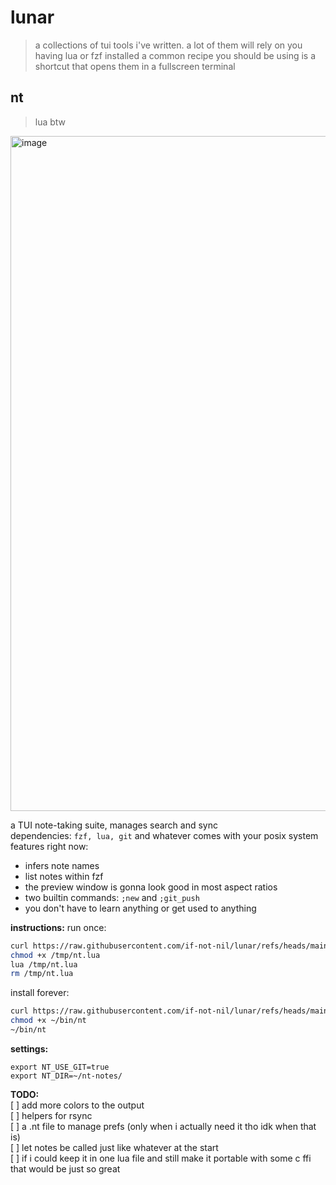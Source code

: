 # lunar
> a collections of tui tools i've written. a lot of them will rely on you having lua or fzf installed
a common recipe you should be using is a shortcut that opens them in a fullscreen terminal
## nt
> lua btw
<img width="1920" height="1080" alt="image" src="https://github.com/user-attachments/assets/7e318427-c5eb-4ee2-9018-01702fb16a36" />

a TUI note-taking suite, manages search and sync  
dependencies: ```fzf, lua, git``` and whatever comes with your posix system  
features right now:  
- infers note names
- list notes within fzf
- the preview window is gonna look good in most aspect ratios
- two builtin commands: `;new` and `;git_push` 
- you don't have to learn anything or get used to anything

**instructions:**
run once:
```bash
curl https://raw.githubusercontent.com/if-not-nil/lunar/refs/heads/main/nt/nt.lua -o /tmp/nt.lua
chmod +x /tmp/nt.lua
lua /tmp/nt.lua
rm /tmp/nt.lua
```
install forever:
```bash
curl https://raw.githubusercontent.com/if-not-nil/lunar/refs/heads/main/nt/nt.lua -o ~/bin/nt
chmod +x ~/bin/nt
~/bin/nt
```
**settings:**
```
export NT_USE_GIT=true
export NT_DIR=~/nt-notes/
```

**TODO:**   
[ ] add more colors to the output  
[ ] helpers for rsync  
[ ] a .nt file to manage prefs (only when i actually need it tho idk when that is)  
[ ] let notes be called just like whatever at the start  
[ ] if i could keep it in one lua file and still make it portable with some c ffi that would be just so great  
